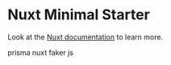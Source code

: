 # Nuxt Minimal Starter

Look at the [Nuxt documentation](https://nuxt.com/docs/getting-started/introduction) to learn more.

prisma nuxt
faker js
